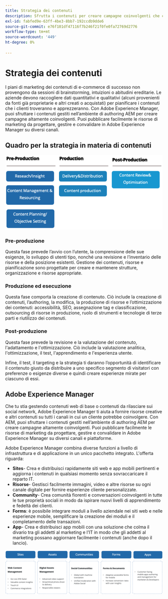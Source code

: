 ```yaml
---
title: Strategia dei contenuti
description: Sfrutta i contenuti per creare campagne coinvolgenti che coinvolgano i tuoi clienti.
exl-id: fabfed9e-63ff-4be3-8bb7-192ccdb9dde6
source-git-commit: e76f101df47116f7b246f21f0fe0fa72769d2776
workflow-type: tm+mt
source-wordcount: '449'
ht-degree: 0%

---
```


# Strategia dei contenuti

I piani di marketing dei contenuti di e-commerce di successo non provengono da sessioni di brainstorming, intuizioni o abitudini ereditarie. Le aziende devono raccogliere dati quantitativi e qualitativi (alcuni provenienti da fonti già proprietarie e altri creati o acquistati) per pianificare i contenuti che i clienti troveranno e apprezzeranno. Con Adobe Experience Manager, puoi sfruttare i contenuti gestiti nell’ambiente di authoring AEM per creare campagne altamente coinvolgenti. Puoi pubblicare facilmente le risorse di marketing da progettare, gestire e convalidare in Adobe Experience Manager su diversi canali.

## Quadro per la strategia in materia di contenuti

![Diagramma del framework della strategia dei contenuti](../../assets/playbooks/content-strategy-framework.png)

### Pre-produzione

Questa fase prevede l’avvio con l’utente, la comprensione delle sue esigenze, lo sviluppo di utenti tipo, nonché una revisione e l’inventario delle risorse e della posizione esistenti. Gestione dei contenuti, risorse e pianificazione sono progettate per creare e mantenere strutture, organizzazione e risorse appropriate.

### Produzione ed esecuzione

Questa fase comporta la creazione di contenuto. Ciò include la creazione di contenuti, l’authoring, la modifica, la produzione di risorse e l’ottimizzazione dei contenuti: accessibilità, SEO, assegnazione tag e classificazione, outsourcing di risorse in produzione, ruolo di strumenti e tecnologie di terze parti e riutilizzo dei contenuti.

### Post-produzione

Questa fase prevede la revisione e la valutazione del contenuto, l&#39;adattamento e l&#39;ottimizzazione. Ciò include la valutazione analitica, l&#39;ottimizzazione, il test, l&#39;apprendimento e l&#39;esperienza utente.

Infine, il test, il targeting e la strategia ti daranno l’opportunità di identificare il contenuto giusto da distribuire a uno specifico segmento di visitatori con preferenze o esigenze diverse e quindi creare esperienze mirate per ciascuno di essi.

## Adobe Experience Manager

Che tu stia gestendo contenuti web di base o contenuti da rilasciare sui social network, Adobe Experience Manager ti aiuta a fornire risorse creative e altri contenuti su tutti i canali in cui un cliente potrebbe coinvolgere. Con AEM, puoi sfruttare i contenuti gestiti nell’ambiente di authoring AEM per creare campagne altamente coinvolgenti. Puoi pubblicare facilmente le risorse di marketing da progettare, gestire e convalidare in Adobe Experience Manager su diversi canali e piattaforme.

Adobe Experience Manager combina diverse funzioni a livello di infrastruttura e di applicazione in un unico pacchetto integrato. L&#39;offerta riguarda:

- **Sites**- Crea e distribuisci rapidamente siti web e app mobili pertinenti e aggiorna i contenuti in qualsiasi momento senza sovraccaricare il reparto IT.
- **Risorse**- Gestisci facilmente immagini, video e altre risorse su ogni canale digitale per fornire esperienze cliente personalizzate.
- **Community**- Crea comunità fiorenti e conversazioni coinvolgenti in tutte le tue proprietà sociali in modo da ispirare nuovi livelli di apprendimento e fedeltà dei clienti.
- **Forms**: è possibile integrare moduli a livello aziendale nei siti web e nelle esperienze mobile, semplificare la creazione dei moduli e il completamento delle transazioni.
- **App**- Crea e distribuisci app mobili con una soluzione che colma il divario tra gli addetti al marketing e l’IT in modo che gli addetti al marketing possano aggiornare facilmente i contenuti (anche dopo il lancio).

![Diagramma del framework della strategia dei contenuti](../../assets/playbooks/content-strategy-framework2.png)
